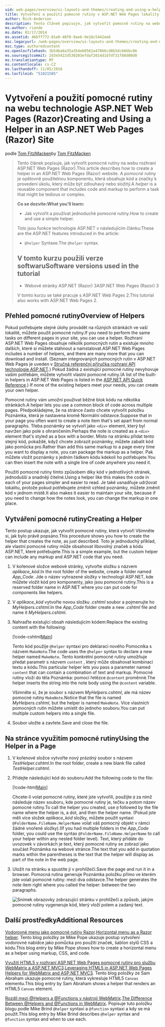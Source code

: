 ```yaml
---
uid: web-pages/overview/ui-layouts-and-themes/creating-and-using-a-helper-in-an-aspnet-web-pages-site
title: Vytvoření a použití pomocné rutiny v ASP.NET Web Pages lokality (Razor) | Dokumentace Microsoftu
author: Rick-Anderson
description: Tento článek popisuje, jak vytvořit pomocné rutiny na webu rozhraní ASP.NET Web Pages (Razor). Pomocné rutiny je opětovně použitelnou komponentu, která obsahuje kód a značky výkonu...
ms.author: riande
ms.date: 02/17/2014
ms.assetid: 46bff772-01e0-40f0-9ae6-9e18c5442ee6
msc.legacyurl: /web-pages/overview/ui-layouts-and-themes/creating-and-using-a-helper-in-an-aspnet-web-pages-site
msc.type: authoredcontent
ms.openlocfilehash: 3b54ba8a35a354eb0562a47866cd8b5dcb66bc86
ms.sourcegitcommit: 2d3e5422d530203efdaf2014d1d7df31f88d08d0
ms.translationtype: MT
ms.contentlocale: cs-CZ
ms.lasthandoff: 11/05/2018
ms.locfileid: "51021505"
---
```

<a name="creating-and-using-a-helper-in-an-aspnet-web-pages-razor-site"></a><span data-ttu-id="c828e-104">Vytvoření a použití pomocné rutiny na webu technologie ASP.NET Web Pages (Razor)</span><span class="sxs-lookup"><span data-stu-id="c828e-104">Creating and Using a Helper in an ASP.NET Web Pages (Razor) Site</span></span>
====================
<span data-ttu-id="c828e-105">podle [Tom FitzMacken](https://github.com/tfitzmac)</span><span class="sxs-lookup"><span data-stu-id="c828e-105">by [Tom FitzMacken](https://github.com/tfitzmac)</span></span>

> <span data-ttu-id="c828e-106">Tento článek popisuje, jak vytvořit pomocné rutiny na webu rozhraní ASP.NET Web Pages (Razor).</span><span class="sxs-lookup"><span data-stu-id="c828e-106">This article describes how to create a helper in an ASP.NET Web Pages (Razor) website.</span></span> <span data-ttu-id="c828e-107">A *pomocné rutiny* je opětovně použitelnou komponentu, která obsahuje kód a značky k provedení úkolu, který může být zdlouhavý nebo složitý.</span><span class="sxs-lookup"><span data-stu-id="c828e-107">A *helper* is a reusable component that includes code and markup to perform a task that might be tedious or complex.</span></span>
> 
> <span data-ttu-id="c828e-108">**Co se dozvíte:**</span><span class="sxs-lookup"><span data-stu-id="c828e-108">**What you'll learn:**</span></span> 
> 
> - <span data-ttu-id="c828e-109">Jak vytvořit a používat jednoduché pomocné rutiny.</span><span class="sxs-lookup"><span data-stu-id="c828e-109">How to create and use a simple helper.</span></span>
> 
> <span data-ttu-id="c828e-110">Toto jsou funkce technologie ASP.NET v následujícím článku:</span><span class="sxs-lookup"><span data-stu-id="c828e-110">These are the ASP.NET features introduced in the article:</span></span>
> 
> - <span data-ttu-id="c828e-111">`@helper` Syntaxe.</span><span class="sxs-lookup"><span data-stu-id="c828e-111">The `@helper` syntax.</span></span>
>   
> 
> ## <a name="software-versions-used-in-the-tutorial"></a><span data-ttu-id="c828e-112">V tomto kurzu použili verze softwaru</span><span class="sxs-lookup"><span data-stu-id="c828e-112">Software versions used in the tutorial</span></span>
> 
> 
> - <span data-ttu-id="c828e-113">Webové stránky ASP.NET (Razor) 3</span><span class="sxs-lookup"><span data-stu-id="c828e-113">ASP.NET Web Pages (Razor) 3</span></span>
>   
> 
> <span data-ttu-id="c828e-114">V tomto kurzu se také pracuje s ASP.NET Web Pages 2.</span><span class="sxs-lookup"><span data-stu-id="c828e-114">This tutorial also works with ASP.NET Web Pages 2.</span></span>


## <a name="overview-of-helpers"></a><span data-ttu-id="c828e-115">Přehled pomocné rutiny</span><span class="sxs-lookup"><span data-stu-id="c828e-115">Overview of Helpers</span></span>

<span data-ttu-id="c828e-116">Pokud potřebujete stejné úlohy provádět na různých stránkách ve vaší lokalitě, můžete použít pomocné rutiny.</span><span class="sxs-lookup"><span data-stu-id="c828e-116">If you need to perform the same tasks on different pages in your site, you can use a helper.</span></span> <span data-ttu-id="c828e-117">Rozhraní ASP.NET Web Pages obsahuje několik pomocných rutin a existuje mnoho dalších, které si můžete stáhnout a nainstalovat.</span><span class="sxs-lookup"><span data-stu-id="c828e-117">ASP.NET Web Pages includes a number of helpers, and there are many more that you can download and install.</span></span> <span data-ttu-id="c828e-118">(Seznam integrovaných pomocných rutin v ASP.NET Web Pages je uveden v [Stručná referenční příručka rozhraní API technologie ASP.NET](https://go.microsoft.com/fwlink/?LinkId=202907).) Pokud žádná z existující pomocné rutiny nevyhovuje vašim potřebám, můžete vytvořit vlastní pomocné rutiny.</span><span class="sxs-lookup"><span data-stu-id="c828e-118">(A list of the built-in helpers in ASP.NET Web Pages is listed in the [ASP.NET API Quick Reference](https://go.microsoft.com/fwlink/?LinkId=202907).) If none of the existing helpers meet your needs, you can create your own helper.</span></span>

<span data-ttu-id="c828e-119">Pomocné rutiny vám umožní používat běžné blok kódu na několika stránkách.</span><span class="sxs-lookup"><span data-stu-id="c828e-119">A helper lets you use a common block of code across multiple pages.</span></span> <span data-ttu-id="c828e-120">Předpokládejme, že na stránce často chcete vytvořit položku Poznámka, která je nastavena kromě Normální odstavce.</span><span class="sxs-lookup"><span data-stu-id="c828e-120">Suppose that in your page you often want to create a note item that's set apart from normal paragraphs.</span></span> <span data-ttu-id="c828e-121">Třeba poznámky se vytvoří jako `<div>` element, který byl navržen jako pole s ohraničením.</span><span class="sxs-lookup"><span data-stu-id="c828e-121">Perhaps the note is created as a `<div>` element that's styled as a box with a border.</span></span> <span data-ttu-id="c828e-122">Místo na stránku přidat tento stejný kód, pokaždé, když chcete zobrazit poznámky, můžete zabalit kód jako pomůcka pro.</span><span class="sxs-lookup"><span data-stu-id="c828e-122">Rather than add this same markup to a page every time you want to display a note, you can package the markup as a helper.</span></span> <span data-ttu-id="c828e-123">Pak můžete vložit poznámky s jedním řádkem kódu kdekoli ho potřebujete.</span><span class="sxs-lookup"><span data-stu-id="c828e-123">You can then insert the note with a single line of code anywhere you need it.</span></span>

<span data-ttu-id="c828e-124">Použití pomocné rutiny tímto způsobem díky kód v jednotlivých stránek, jednodušší a snadněji čitelné.</span><span class="sxs-lookup"><span data-stu-id="c828e-124">Using a helper like this makes the code in each of your pages simpler and easier to read.</span></span> <span data-ttu-id="c828e-125">Je také usnadňuje udržovat lokalitu, protože pokud potřebujete změnit vzhled poznámky, můžete změnit kód v jednom místě.</span><span class="sxs-lookup"><span data-stu-id="c828e-125">It also makes it easier to maintain your site, because if you need to change how the notes look, you can change the markup in one place.</span></span>

## <a name="creating-a-helper"></a><span data-ttu-id="c828e-126">Vytváření pomocné rutiny</span><span class="sxs-lookup"><span data-stu-id="c828e-126">Creating a Helper</span></span>

<span data-ttu-id="c828e-127">Tento postup ukazuje, jak vytvořit pomocné rutiny, která vytvoří Všimněte si, jak bylo právě popsáno.</span><span class="sxs-lookup"><span data-stu-id="c828e-127">This procedure shows you how to create the helper that creates the note, as just described.</span></span> <span data-ttu-id="c828e-128">Toto je jednoduchý příklad, ale vlastní pomocné rutiny může obsahovat libovolný značek a kódu ASP.NET, které potřebujete.</span><span class="sxs-lookup"><span data-stu-id="c828e-128">This is a simple example, but the custom helper can include any markup and ASP.NET code that you need.</span></span>

1. <span data-ttu-id="c828e-129">V kořenové složce webové stránky, vytvořte složku s názvem *aplikace\_kód*.</span><span class="sxs-lookup"><span data-stu-id="c828e-129">In the root folder of the website, create a folder named *App\_Code*.</span></span> <span data-ttu-id="c828e-130">Jde o název vyhrazené složky v technologii ASP.NET, kde můžete vložit kód pro komponenty, jako jsou pomocné rutiny.</span><span class="sxs-lookup"><span data-stu-id="c828e-130">This is a reserved folder name in ASP.NET where you can put code for components like helpers.</span></span>
2. <span data-ttu-id="c828e-131">V *aplikace\_kód* vytvořte novou složku *.cshtml* soubor a pojmenujte ho *MyHelpers.cshtml*.</span><span class="sxs-lookup"><span data-stu-id="c828e-131">In the *App\_Code* folder create a new *.cshtml* file and name it *MyHelpers.cshtml*.</span></span>
3. <span data-ttu-id="c828e-132">Nahraďte existující obsah následujícím kódem:</span><span class="sxs-lookup"><span data-stu-id="c828e-132">Replace the existing content with the following:</span></span>

    [!code-cshtml[Main](creating-and-using-a-helper-in-an-aspnet-web-pages-site/samples/sample1.cshtml)]

    <span data-ttu-id="c828e-133">Tento kód použije `@helper` syntaxi pro deklaraci nového Pomocníka s názvem `MakeNote`.</span><span class="sxs-lookup"><span data-stu-id="c828e-133">The code uses the `@helper` syntax to declare a new helper named `MakeNote`.</span></span> <span data-ttu-id="c828e-134">Tento konkrétní pomocné rutiny umožňuje předat parametr s názvem `content` , který může obsahovat kombinaci textu a kódu.</span><span class="sxs-lookup"><span data-stu-id="c828e-134">This particular helper lets you pass a parameter named `content` that can contain a combination of text and markup.</span></span> <span data-ttu-id="c828e-135">Pomocné rutiny vloží do těla Poznámka: pomocí řetězce `@content` proměnné.</span><span class="sxs-lookup"><span data-stu-id="c828e-135">The helper inserts the string into the note body using the `@content` variable.</span></span>

    <span data-ttu-id="c828e-136">Všimněte si, že je soubor s názvem *MyHelpers.cshtml*, ale má název pomocné rutiny `MakeNote`.</span><span class="sxs-lookup"><span data-stu-id="c828e-136">Notice that the file is named *MyHelpers.cshtml*, but the helper is named `MakeNote`.</span></span> <span data-ttu-id="c828e-137">Více vlastních pomocných rutin můžete umístit do jednoho souboru.</span><span class="sxs-lookup"><span data-stu-id="c828e-137">You can put multiple custom helpers into a single file.</span></span>
4. <span data-ttu-id="c828e-138">Soubor uložte a zavřete.</span><span class="sxs-lookup"><span data-stu-id="c828e-138">Save and close the file.</span></span>

## <a name="using-the-helper-in-a-page"></a><span data-ttu-id="c828e-139">Na stránce využitím pomocné rutiny</span><span class="sxs-lookup"><span data-stu-id="c828e-139">Using the Helper in a Page</span></span>

1. <span data-ttu-id="c828e-140">V kořenové složce vytvořte nový prázdný soubor s názvem *TestHelper.cshtml*.</span><span class="sxs-lookup"><span data-stu-id="c828e-140">In the root folder, create a new blank file called *TestHelper.cshtml*.</span></span>
2. <span data-ttu-id="c828e-141">Přidejte následující kód do souboru:</span><span class="sxs-lookup"><span data-stu-id="c828e-141">Add the following code to the file:</span></span>

    [!code-html[Main](creating-and-using-a-helper-in-an-aspnet-web-pages-site/samples/sample2.html)]

    <span data-ttu-id="c828e-142">Chcete-li volat pomocné rutiny, které jste vytvořili, použijte `@` za nímž následuje název souboru, kde pomocné rutiny je, tečku a potom název pomocné rutiny.</span><span class="sxs-lookup"><span data-stu-id="c828e-142">To call the helper you created, use `@` followed by the file name where the helper is, a dot, and then the helper name.</span></span> <span data-ttu-id="c828e-143">(Pokud jste měli více složek *aplikace\_kód* složky, můžete použít syntaxi `@FolderName.FileName.HelperName` volat váš pomocný objekt v rámci žádné vnořené složky).</span><span class="sxs-lookup"><span data-stu-id="c828e-143">(If you had multiple folders in the *App\_Code* folder, you could use the syntax `@FolderName.FileName.HelperName` to call your helper within any nested folder level).</span></span> <span data-ttu-id="c828e-144">Text, který přidáte do uvozovek v závorkách je text, který pomocné rutiny se zobrazí jako součást Poznámka na webové stránce.</span><span class="sxs-lookup"><span data-stu-id="c828e-144">The text that you add in quotation marks within the parentheses is the text that the helper will display as part of the note in the web page.</span></span>
3. <span data-ttu-id="c828e-145">Uložit na stránku a spustíte ji v prohlížeči.</span><span class="sxs-lookup"><span data-stu-id="c828e-145">Save the page and run it in a browser.</span></span> <span data-ttu-id="c828e-146">Pomocná rutina generuje Poznámka položku přímo ve kterém jste volali pomocné rutiny: mezi dva odstavce.</span><span class="sxs-lookup"><span data-stu-id="c828e-146">The helper generates the note item right where you called the helper: between the two paragraphs.</span></span>

    ![Snímek obrazovky zobrazující stránku v prohlížeči a způsob, jakým pomocné rutiny vygeneruje kód, který vloží polem a zadaný text.](creating-and-using-a-helper-in-an-aspnet-web-pages-site/_static/image1.jpg)

## <a name="additional-resources"></a><span data-ttu-id="c828e-148">Další prostředky</span><span class="sxs-lookup"><span data-stu-id="c828e-148">Additional Resources</span></span>


<span data-ttu-id="c828e-149">[Vodorovné menu jako pomocné rutiny Razor](http://mikepope.com/blog/DisplayBlog.aspx?permalink=2341).</span><span class="sxs-lookup"><span data-stu-id="c828e-149">[Horizontal menu as a Razor helper](http://mikepope.com/blog/DisplayBlog.aspx?permalink=2341).</span></span> <span data-ttu-id="c828e-150">Tento blog položky ze Mike Pope ukazuje postup vytvoření vodorovné nabídce jako pomůcka pro použití značek, šablon stylů CSS a kódu.</span><span class="sxs-lookup"><span data-stu-id="c828e-150">This blog entry by Mike Pope shows how to create a horizontal menu as a helper using markup, CSS, and code.</span></span>

<span data-ttu-id="c828e-151">[Využití HTML5 v rozhraní ASP.NET Web Pages pomocné rutiny pro službu WebMatrix a ASP.NET MVC3](http://geekswithblogs.net/wildturtle/archive/2010/11/08/html5-in-asp.net-web-pages-helpers-for-webmatrix-and_aspnet_mvc3.aspx).</span><span class="sxs-lookup"><span data-stu-id="c828e-151">[Leveraging HTML5 in ASP.NET Web Pages Helpers for WebMatrix and ASP.NET MVC3](http://geekswithblogs.net/wildturtle/archive/2010/11/08/html5-in-asp.net-web-pages-helpers-for-webmatrix-and_aspnet_mvc3.aspx).</span></span> <span data-ttu-id="c828e-152">Tento blog položky ze Sam Abraham ukazuje pomocné rutiny, která vykresluje HTML5 `Canvas` elementu.</span><span class="sxs-lookup"><span data-stu-id="c828e-152">This blog entry by Sam Abraham shows a helper that renders an HTML5 `Canvas` element.</span></span>

<span data-ttu-id="c828e-153">[Rozdíl mezi @Helpers a @Functions v nástroji WebMatrix](http://www.mikesdotnetting.com/Article/173/The-Difference-Between-@Helpers-and-@Functions-In-WebMatrix).</span><span class="sxs-lookup"><span data-stu-id="c828e-153">[The Difference Between @Helpers and @Functions in WebMatrix](http://www.mikesdotnetting.com/Article/173/The-Difference-Between-@Helpers-and-@Functions-In-WebMatrix).</span></span> <span data-ttu-id="c828e-154">Popisuje tuto položku blogu podle Mike Brind `@helper` syntaxi a `@function` syntaxi a kdy se má použít.</span><span class="sxs-lookup"><span data-stu-id="c828e-154">This blog entry by Mike Brind describes `@helper` syntax and `@function` syntax and when to use each.</span></span>
